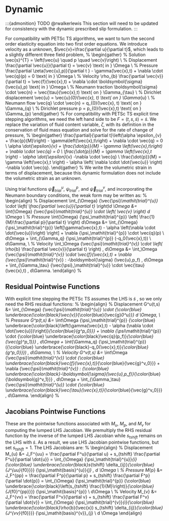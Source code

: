 # Dynamic

:::{admonition} TODO @rwalkerlewis
This section will need to be updated for consistency with the dynamic prescribed slip formulation.
:::

For compatibility with PETSc TS algorithms, we want to turn the second order elasticity equation into two first order equations.
We introduce velocity as a unknown, $\vec{v}=\frac{\partial u}{\partial t}$, which leads to a slightly different three field problem,
%
\begin{gather}
% Solution
\vec{s}^{T} = \left(\vec{u} \quad p \quad \vec{v}\right) \\
% Displacement
\frac{\partial \vec{u}}{\partial t} = \vec{v} \text{ in } \Omega \\
% Pressure
\frac{\partial \zeta(\vec{u},p)}{\partial t } - \gamma(\vec{x},t) + \nabla \cdot \vec{q}(p) = 0 \text{ in } \Omega \\
% Velocity
\rho_{b} \frac{\partial \vec{v}}{\partial t} = \vec{f}(\vec{x},t) + \nabla \cdot \boldsymbol{\sigma}(\vec{u},p) \text{ in } \Omega \\
% Neumann traction
\boldsymbol{\sigma} \cdot \vec{n} = \vec{\tau}(\vec{x},t) \text{ on } \Gamma_{\tau} \\
% Dirichlet displacement
\vec{u} = \vec{u}_{0}(\vec{x}, t) \text{ on } \Gamma_{u} \\
% Neumann flow
\vec{q} \cdot \vec{n} = q_{0}(\vec{x}, t) \text{ on } \Gamma_{q} \\
% Dirichlet pressure
p = p_{0}(\vec{x},t) \text{ on } \Gamma_{p}
\end{gather}
%
For compatibility with PETSc TS explicit time stepping algorithms, we need the left hand side to be $F = (t,s,\dot{s}) = \dot{s}$.
We replace the variation of fluid content variable, $\zeta$, with its definition in the conservation of fluid mass equation and solve for the rate of change of pressure,
%
\begin{gather}
  \frac{\partial}{\partial t}\left(\alpha \epsilon_{v} + \frac{p}{M}\right) - \gamma\left(\vec{x},t\right) + \nabla \cdot \vec{q} = 0 \\
  \alpha \dot{\epsilon}_{v} + \frac{\dot{p}}{M} - \gamma \left(\vec{x},t\right) + \nabla \cdot \vec{q} = 0 \\
  \frac{\dot{p}}{M} = \gamma \left(\vec{x},t \right) - \alpha \dot{\epsilon}_{v} -\nabla \cdot \vec{q} \\
  \frac{\dot{p}}{M} = \gamma \left(\vec{x},t \right) - \alpha \left( \nabla \cdot \dot{\vec{u}} \right) -\nabla \cdot \vec{q}.
\end{gather}
%
We write the volumetric strain in terms of displacement, because this dynamic formulation does not include the volumetric strain as an unknown.

Using trial functions ${\vec{\psi}_\mathit{trial}^{u}}$, ${\psi_\mathit{trial}^{p}}$, and ${\vec{\psi}_\mathit{trial}^{v}}$, and incorporating the Neumann boundary conditions, the weak form may be written as:
%
\begin{align}
  % Displacement
  \int_{\Omega} {\vec{\psi}_\mathit{trial}^{u}} \cdot \left( \frac{\partial \vec{u}}{\partial t} \right)d \Omega &= \int_{\Omega} {\vec{\psi}_\mathit{trial}^{u}} \cdot \left( \vec{v} \right) d \Omega \\
  % Pressure
  \int_{\Omega} {\psi_\mathit{trial}^{p}} \left( \frac{1}{M}\frac{\partial p}{\partial t} \right) d\Omega &=
  \int_{\Omega} {\psi_\mathit{trial}^{p}} \left[\gamma(\vec{x},t) - \alpha \left(\nabla \cdot \dot{\vec{u}}\right) \right]  + \nabla {\psi_\mathit{trial}^{p}} \cdot \vec{q}(p) \ d\Omega +
  \int_{\Gamma_q} {\psi_\mathit{trial}^{p}} (-q_0(\vec{x},t)) \ d\Gamma, \\
  % Velocity
  \int_\Omega {\vec{\psi}_\mathit{trial}^{v}} \cdot \left( \rho_{b} \frac{\partial
  \vec{v}}{\partial t} \right) \,
  d\Omega &= \int_\Omega {\vec{\psi}_\mathit{trial}^{v}} \cdot \vec{f}(\vec{x},t) + \nabla {\vec{\psi}_\mathit{trial}^{v}} :
  -\boldsymbol{\sigma} (\vec{u},p_f) \, d\Omega + \int_{\Gamma_\tau} {\vec{\psi}_\mathit{trial}^{u}}
  \cdot \vec{\tau}(\vec{x},t) \, d\Gamma.
\end{align}
%
## Residual Pointwise Functions

With explicit time stepping the PETSc TS assumes the LHS is $\dot{s}$ , so we only need the RHS residual functions:
%
\begin{align}
% Displacement
  G^u(t,s) &= \int_{\Omega} {\vec{\psi}_\mathit{trial}^{u}} \cdot {\color{blue} \underbrace{\color{black}\vec{v}}_{\color{blue}{\vec{g}_0^u}}} d \Omega, \\
% Pressure
  G^p(t,s) &= \int_\Omega {\psi_\mathit{trial}^{p}} {\color{blue} \underbrace{\color{black}\left(\gamma(\vec{x},t) - \alpha (\nabla \cdot \dot{\vec{u}})\right)}_{\color{blue}{g^p_0}}} + \nabla {\psi_\mathit{trial}^{p}} \cdot {\color{blue} \underbrace{\color{black}\vec{q}(p_f)}_{\color{blue}{\vec{g}^p_1}}} \, d\Omega + \int_{\Gamma_q} {\psi_\mathit{trial}^{p}} ({\color{blue} \underbrace{\color{black}-q_0(\vec{x},t)}_{\color{blue}{g^p_0}}}) \, d\Gamma, \\
% Velocity
 G^v(t,s) &= \int_\Omega {\vec{\psi}_\mathit{trial}^{v}} \cdot {\color{blue}  \underbrace{\color{black}\vec{f}(\vec{x},t)}_{\color{blue}{\vec{g}^v_0}}} + \nabla {\vec{\psi}_\mathit{trial}^{v}} : {\color{blue}  \underbrace{\color{black}-\boldsymbol{\sigma}(\vec{u},p_f)}_{\color{blue}{\boldsymbol{g}^v_1}}} \, d\Omega + \int_{\Gamma_\tau} {\vec{\psi}_\mathit{trial}^{u}} \cdot   {\color{blue}  \underbrace{\color{black}\vec{\tau}(\vec{x},t)}_{\color{blue}{\vec{g}^v_0}}} \, d\Gamma.
\end{align}
%

## Jacobians Pointwise Functions

These are the pointwise functions associated with $M_{u}$, $M_{p}$, and $M_{v}$ for computing the lumped LHS Jacobian.
We premultiply the RHS residual function by the inverse of the lumped LHS Jacobian while $s_\mathit{tshift}$ remains on the LHS with $\dot{s}$. As a result, we use LHS Jacobian pointwise functions, but set $s_\mathit{tshift} = 1$.
The LHS Jacobians are:
%
\begin{align}
% Displacement
  M_{u} &= J_F^{uu} = \frac{\partial F^u}{\partial u} + s_{tshift} \frac{\partial F^u}{\partial \dot{u}} =
  \int_{\Omega} {\psi_\mathit{trial}^{u}}_{i} {\color{blue}  \underbrace{\color{black}s_{tshift} \delta_{ij}}_{\color{blue}{J^{uu}_{f0}}}} {\psi_\mathit{basis}^{u}}_{j} \, d \Omega \\
% Pressure
  M_{p} &= J_F^{pp} = \frac{\partial F^p}{\partial p} + s_{tshift} \frac{\partial F^p}{\partial \dot{p}} =
  \int_{\Omega} {\psi_\mathit{trial}^{p}} {\color{blue} \underbrace{\color{black}\left(s_{tshift} \frac{1}{M}\right)}_{\color{blue}{J_{f0}^{pp}}}} {\psi_\mathit{basis}^{p}} \ d\Omega \\
% Velocity
  M_{v} &= J_F^{vv} = \frac{\partial F^v}{\partial v} + s_{tshift} \frac{\partial F^v}{\partial \dot{v}} =
  \int_{\Omega} {\psi_\mathit{trial}^{v}}_{i}{\color{blue}  \underbrace{\color{black}\rho_{b}(\vec{x}) s_{tshift} \delta_{ij}}_{\color{blue}{J^{vv}_{f0}}}} {\psi_\mathit{basis}^{v}}_{j} \  d \Omega
\end{align}
